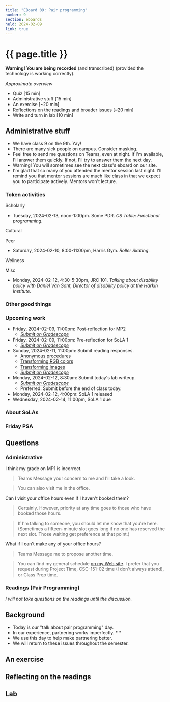 ```yaml
---
title: "EBoard 09: Pair programming"
number: 9
section: eboards
held: 2024-02-09
link: true
---
```

# {{ page.title }}

**Warning! You are being recorded** (and transcribed) (provided the technology
is working correctly).

_Approximate overview_

* Quiz [15 min]
* Administrative stuff [15 min]
* An exercise [~20 min]
* Reflections on the readings and broader issues [~20 min]
* Write and turn in lab [10 min]

Administrative stuff
--------------------

* We have class 9 on the 9th. Yay!
* There are many sick people on campus. Consider masking.
* Feel free to send me questions on Teams, even at night. If I'm available,
  I'll answer them quickly. If not, I'll try to answer them the next day.
* Warning! You will sometimes see the next class's eboard on our site.
* I'm glad that so many of you attended the mentor session last night.
  I'll remind you that mentor sessions are much like class in that we
  expect you to participate actively. Mentors won't lecture.

### Token activities

Scholarly

* Tuesday, 2024-02-13, noon-1:00pm. Some PDR.
  _CS Table: Functional programming_.

Cultural

Peer

* Saturday, 2024-02-10, 8:00-11:00pm, Harris Gym.
  _Roller Skating_.

Wellness

Misc

* Monday, 2024-02-12, 4:30-5:30pm, JRC 101.
  _Talking about disability policy with Daniel Van Sant, Director
   of disability policy at the Harkin Institute._

### Other good things

### Upcoming work

* Friday, 2024-02-09, 11:00pm: Post-reflection for MP2
    * [_Submit on Gradescope_](https://www.gradescope.com/courses/690100/assignments/4066759/)
* Friday, 2024-02-09, 11:00pm: Pre-reflection for SoLA 1
    * [_Submit on Gradescope_](https://www.gradescope.com/courses/690100/assignments/3974512/)
* Sunday, 2024-02-11, 11:00pm: Submit reading responses.
    * [Anonymous procedures](../readings/anonymous-procedures)
    * [Transforming RGB colors](../readings/transforming-rgb)
    * [Transforming images](../readings/transforming-images)
    * [_Submit on Gradescope_](https://www.gradescope.com/courses/690100/assignments/4079162/)
* Monday, 2024-02-12, 8:30am: Submit today's lab writeup.
    * [_Submit on Gradescope_](https://www.gradescope.com/courses/690100/assignments/4079067/)
    * Preferred: Submit before the end of class today.
* Monday, 2024-02-12, 4:00pm: SoLA 1 released
* Wednesday, 2024-02-14, 11:00pm, SoLA 1 due

### About SoLAs

### Friday PSA

Questions
---------

### Administrative

I think my grade on MP1 is incorrect.

> Teams Message your concern to me and I'll take a look.

> You can also visit me in the office.

Can I visit your office hours even if I haven't booked them?

> Certainly. However, priority at any time goes to those who have booked
  those hours.

> If I'm talking to someone, you should let me know that you're here.
  (Sometimes a fifteen-minute slot goes long if no one has reserved
  the next slot. Those waiting get preference at that point.)

What if I can't make any of your office hours?

> Teams Message me to propose another time.

> You can find my general schedule [on my Web site](https://rebelsky.cs.grinnell.edu/schedule.html). I prefer that you request during Project Time, CSC-151-02 time (I don't always attend), or Class Prep time.

### Readings (Pair Programming)

_I will not take questions on the readings until the discussion._

Background
----------

* Today is our "talk about pair programming" day.
* In our experience, partnering works imperfectly.
    *
    *
* We use this day to help make partnering better.
* We will return to these issues throughout the semester.

An exercise
-----------

Reflecting on the readings
--------------------------

Lab
---
